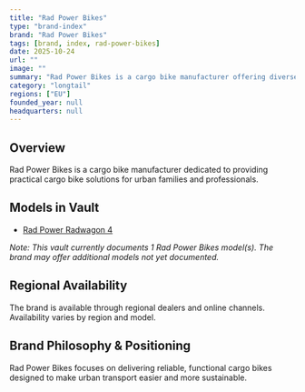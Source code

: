 ```yaml
---
title: "Rad Power Bikes"
type: "brand-index"
brand: "Rad Power Bikes"
tags: [brand, index, rad-power-bikes]
date: 2025-10-24
url: ""
image: ""
summary: "Rad Power Bikes is a cargo bike manufacturer offering diverse models for families and professionals."
category: "longtail"
regions: ["EU"]
founded_year: null
headquarters: null
---
```


## Overview

Rad Power Bikes is a cargo bike manufacturer dedicated to providing practical cargo bike solutions for urban families and professionals.

## Models in Vault

- [Rad Power Radwagon 4](radwagon-4.md)

_Note: This vault currently documents 1 Rad Power Bikes model(s). The brand may offer additional models not yet documented._

## Regional Availability

The brand is available through regional dealers and online channels. Availability varies by region and model.

## Brand Philosophy & Positioning

Rad Power Bikes focuses on delivering reliable, functional cargo bikes designed to make urban transport easier and more sustainable.

